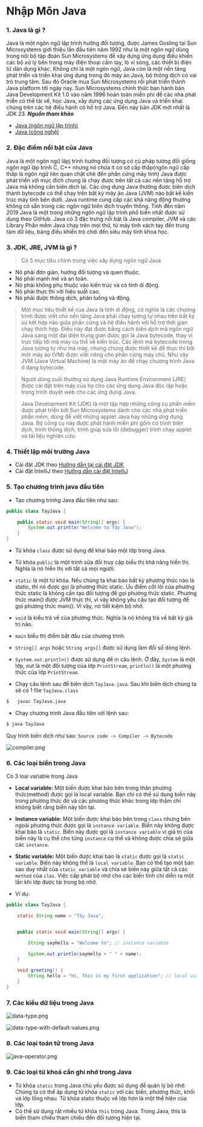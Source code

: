 # Nhập Môn Java

### 1. Java là gì ?
Java là một ngôn ngữ lập trình hướng đối tượng, được James Gosling tại Sun Microsystems giới thiệu lần đầu tiên năm 1992 như là một ngôn ngữ dùng trong nội bộ tập đoàn Sun Microsystems để xây dựng ứng dụng điều khiển các bộ xử lý bên trong máy điện thoại cầm tay, lò vi sóng, các thiết bị điện tử dân dụng khác. Không chỉ là một ngôn ngữ, Java còn là một nền tảng phát triển và triển khai ứng dụng trong đó máy ảo Java, bộ thông dịch có vai trò trung tâm.
Sau đó Oracle mua Sun Microsystems rồi phát triển thành Java platform tới ngày nay. Sun Microsystems chính thức ban hành bản Java Development Kit 1.0 vào năm 1996 hoàn toàn miễn phí để các nhà phát triển có thể tải về, học Java, xây dựng các ứng dụng Java và triển khai chúng trên các hệ điều hành có hỗ trợ Java. Đến này bản JDK mới nhất là JDK 23.
___Nguồn tham khảo___
- [Java (ngôn ngữ lập trình)](https://vi.wikipedia.org/wiki/Java_(ng%C3%B4n_ng%E1%BB%AF_l%E1%BA%ADp_tr%C3%ACnh))
- [Java (công nghệ)](https://vi.wikipedia.org/wiki/Java_(c%C3%B4ng_ngh%E1%BB%87))
### 2. Đặc điểm nổi bật của Java
Java là một ngôn ngữ lâpj trình hướng đối tượng có cú pháp tương đối giống ngôn ngữ lập trình C, C++ nhưng nó chứa ít cơ sở cấp thấp(ngôn ngữ cấp thấp là ngôn ngữ liên quan chặt chẽ đến phần cứng máy tính)
Java được phát triển với mục đích chung là chạy được trên tất cả các nền tảng hỗ trợ Java mà không cần biên dịch lại. Các ứng dụng Java thường được biên dịch thành bytecode có thể chạy trên bất kỳ máy ảo Java (JVM) nào bất kể kiến trúc máy tính bên dưới.
Java runtime cung cấp các khả năng động thường không có sẵn trong các ngôn ngữ biên dịch truyền thống. Tính đến năm 2019 Java là một trong những ngôn ngữ lập trình phổ biến nhất được sử dụng theo GitHub.
Java có 3 đặc trưng nổi bật là Java compiler, JVM và các Library
Phần mềm Java chạy trên mọi thứ, từ máy tính xách tay đến trung tâm dữ liệu, bảng điều khiển trò chơi đến siêu máy tính khoa học.

### 3. JDK, JRE, JVM là gì ?
> Có 5 mục tiêu chính trong việc xây dựng ngôn ngữ Java

- Nó phải đơn giản, hướng đối tượng và quen thuộc.
- Nó phải mạnh mẽ và an toàn.
- Nó phải không phụ thuộc vào kiến trúc và có tính di động.
- Nó phải thực thi với hiệu suất cao.
- Nó phải được thông dịch, phân luồng và động.

> Một mục tiêu thiết kế của Java là tính di động, có nghĩa là các chương trình được viết cho nền tảng Java phải chạy tương tự nhau trên bất kỳ sự kết hợp nào giữa phần cứng và hệ điều hành với hỗ trợ thời gian chạy thích hợp. Điều này đạt được bằng cách biên dịch mã ngôn ngữ Java sang một đại diện trung gian được gọi là Java bytecode, thay vì trực tiếp tới mã máy cụ thể về kiến trúc. Các lệnh mã bytecode trong Java tương tự như mã máy, nhưng chúng được thiết kế để thực thi bởi một máy ảo (VM) được viết riêng cho phần cứng máy chủ. Như vậy JVM (Java Virtual Machine) là một máy ảo để chạy chương trình Java ở dạng bytecode. 

> Người dùng cuối thường sử dụng Java Runtime Environment (JRE) được cài đặt trên máy của họ cho các ứng dụng Java độc lập hoặc trong trình duyệt web cho các ứng dụng Java.

> Java Development Kit (JDK) là một tập hợp những công cụ phần mềm được phát triển bởi Sun Microsystems dành cho các nhà phát triển phần mềm, dùng để viết những applet Java hay những ứng dụng Java. Bộ công cụ này được phát hành miễn phí gồm có trình biên dịch, trình thông dịch, trình giúp sửa lỗi (debugger) trình chạy applet và tài liệu nghiên cứu.


### 4. Thiết lập môi trường Java
- Cài đặt JDK theo [Hướng dẫn tại cài đặt JDK](https://tayjava.vn/cai-dat-jdk-tren-macos-window-linux-ubuntu)
- Cài đặt IntelliJ theo [Hưỡng dẫn cài đặt IntelliJ](https://tayjava.vn/cai-dat-intellij-tren-macos-va-window)

### 5. Tạo chương trình java đầu tiên
- Tạo chương trinhg Java đầu tiên như sau:
```java
public class TayJava {

    public static void main(String[] args) {
        System.out.println("Welcome to Tây Java");
    }
}
```
- Từ khóa `class` được sử dụng để khai báo một lớp trong Java.
- Từ khóa `public` là một trình sửa đổi truy cập biểu thị khả năng hiển thị. Nghĩa là nó hiển thị với tất cả mọi người.
- `static` là một từ khóa. Nếu chúng ta khai báo bất kỳ phương thức nào là static, thì nó được gọi là phương thức static. Ưu điểm cốt lõi của phương thức static là không cần tạo đối tượng để gọi phương thức static. Phương thức main() được JVM thực thi, vì vậy không yêu cầu tạo đối tượng để gọi phương thức main(). Vì vậy, nó tiết kiệm bộ nhớ.
- `void` là kiểu trả về của phương thức. Nghĩa là nó không trả về bất kỳ giá trị nào.
- `main` biểu thị điểm bắt đầu của chương trình.
- `String[] args` hoặc `String args[]` được sử dụng làm đối số dòng lệnh.
- `System.out.println()` được sử dụng để in câu lệnh. Ở đây, `System` là một lớp, out là một đối tượng của lớp `PrintStream`, `println()` là một phương thức của lớp `PrintStream`.


- Chạy câu lệnh sau để biên dịch `TayJava.java`. Sau khi biên dịch chúng ta sẽ có 1 file `TayJava.class`
```bash
$   javac TayJava.java
```

- Chạy chương trình Java đầu tiên với lệnh sau:
```bash
$ java TayJava
```
 Quy trình biên dịch như sau: `Source code -> Compiler -> Bytecode`

![compiler.png](compiler.png)


### 6. Các loại biến trong Java
Có 3 loại variable trong Java
- __Local variable:__ Một biến được khai báo bên trong thân phương thức(method) được gọi là local variable. Bạn chỉ có thể sử dụng biến này trong phương thức đó và các phương thức khác trong lớp thậm chí không biết rằng biến này tồn tại.

- __Instance variable:__ Một biến được khai báo bên trong `class` nhưng bên ngoài phương thức được gọi là `instance variable`. Biến này không được khai báo là `static`. Biến này được gọi là `instance variable` vì giá trị của biến này là cụ thể cho từng `instance` cụ thể và không được chia sẻ giữa các `instance`.

- __Static variable:__ Một biến được khai báo là `static` được gọi là `static variable`. Biến này không thể là `local variable`. Bạn có thể tạo một bản sao duy nhất của `static variable` và chia sẻ biến này giữa tất cả các `method` của `clas`. Việc cấp phát bộ nhớ cho các biến tĩnh chỉ diễn ra một lần khi lớp được tải trong bộ nhớ.

- Ví dụ:
```java
public class TayJava {

    static String name = "Tây Java";


    public static void main(String[] args) {

        String sayHello = "Welcome to"; // instance variable

        System.out.println(sayHello + " " + name);
    }

    void greeting() {
        String hello = "Hi, This is my first application"; // local variable
    }
}

```



### 7. Các kiểu dữ liệu trong Java
![data-type.png](data-type.png)

![data-type-with-default-values.png](data-type-with-default-values.png)

### 8. Các loại toán tử trong Java
![java-operator.png](java-operator.png)

### 9. Các loại từ khoá cần ghi nhớ trong Java
- Từ khóa `static` trong Java chủ yếu được sử dụng để quản lý bộ nhớ. Chúng ta có thể áp dụng từ khóa `static` với các biến, phương thức, khối và lớp lồng nhau. Từ khóa static thuộc về lớp hơn là một thể hiện của lớp.
- Có thể sử dụng rất nhiều từ khóa `this` trong Java. Trong Java, this là biến tham chiếu tham chiếu đến đối tượng hiện tại.
